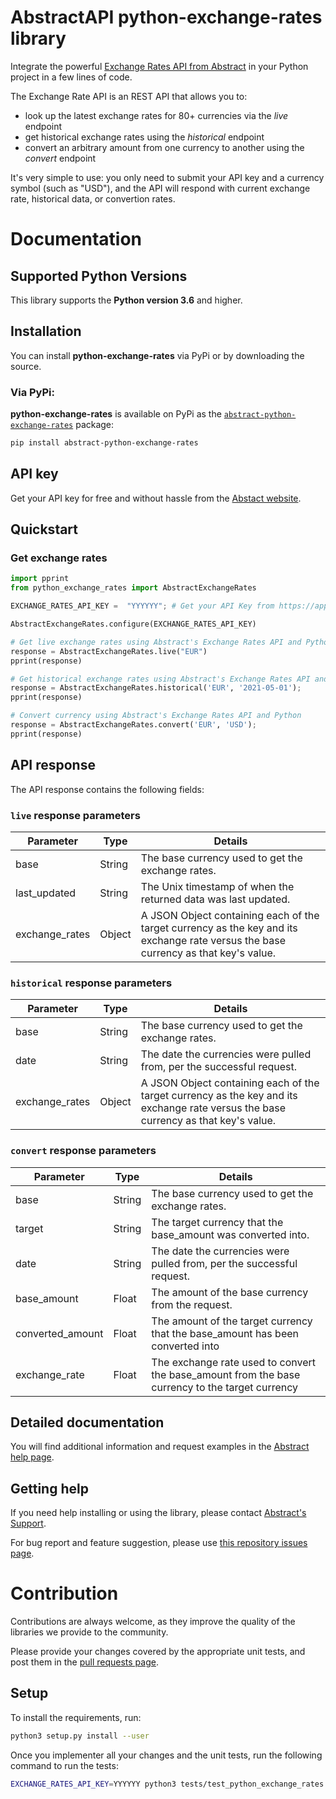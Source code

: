# AbstractAPI python-exchange-rates library

Integrate the powerful [Exchange Rates API from Abstract](https://www.abstractapi.com/exchange-rate-api) in your Python project in a few lines of code.

The Exchange Rate API is an REST API that allows you to:

- look up the latest exchange rates for 80+ currencies via the *live* endpoint
- get historical exchange rates using the *historical* endpoint
- convert an arbitrary amount from one currency to another using the *convert* endpoint

It's very simple to use: you only need to submit your API key and a currency symbol (such as "USD"), and the API will respond with current exchange rate, historical data, or convertion rates.


# Documentation

## Supported Python Versions

This library supports the **Python version 3.6** and higher.

## Installation

You can install **python-exchange-rates** via PyPi or by downloading the source.

### Via PyPi:

**python-exchange-rates** is available on PyPi as the
[`abstract-python-exchange-rates`](https://pypi.org/project/abstract-python-exchange-rates/) package:

```bash
pip install abstract-python-exchange-rates
```

## API key

Get your API key for free and without hassle from the [Abstact website](https://app.abstractapi.com/users/signup?target=/api/exchange-rates/pricing/select).

## Quickstart

### Get exchange rates

```python
import pprint
from python_exchange_rates import AbstractExchangeRates

EXCHANGE_RATES_API_KEY =  "YYYYYY"; # Get your API Key from https://app.abstractapi.com/api/exchange-rates/documentation

AbstractExchangeRates.configure(EXCHANGE_RATES_API_KEY)

# Get live exchange rates using Abstract's Exchange Rates API and Python
response = AbstractExchangeRates.live("EUR")
pprint(response)

# Get historical exchange rates using Abstract's Exchange Rates API and Python
response = AbstractExchangeRates.historical('EUR', '2021-05-01');
pprint(response)

# Convert currency using Abstract's Exchange Rates API and Python
response = AbstractExchangeRates.convert('EUR', 'USD');
pprint(response)
```

## API response

The API response contains the following fields:

### `live` response parameters
| Parameter| Type| Details |
| - | - | - |
| base | String | The base currency used to get the exchange rates. |
| last_updated | String | The Unix timestamp of when the returned data was last updated. |
| exchange_rates | Object | A JSON Object containing each of the target currency as the key and its exchange rate versus the base currency as that key's value. |

### `historical` response parameters

| Parameter | Type | Details |
| - | - | - |
| base | String | The base currency used to get the exchange rates. |
| date | String | The date the currencies were pulled from, per the successful request. |
| exchange_rates | Object | A JSON Object containing each of the target currency as the key and its exchange rate versus the base currency as that key's value. |

### `convert` response parameters

| Parameter | Type | Details |
| - | - | - |
| base | String | The base currency used to get the exchange rates. |
| target | String | The target currency that the base_amount was converted into. |
| date | String | The date the currencies were pulled from, per the successful request. |
| base_amount | Float | The amount of the base currency from the request. |
| converted_amount | Float | The amount of the target currency that the base_amount has been converted into |
| exchange_rate | Float | The exchange rate used to convert the base_amount from the base currency to the target currency |

## Detailed documentation

You will find additional information and request examples in the [Abstract help page](https://app.abstractapi.com/api/exchange-rates/documentation).

## Getting help

If you need help installing or using the library, please contact [Abstract's Support](https://app.abstractapi.com/api/exchange-rates/support).

For bug report and feature suggestion, please use [this repository issues page](https://github.com/abstractapi/python-exchange-rates/issues).

# Contribution

Contributions are always welcome, as they improve the quality of the libraries we provide to the community.

Please provide your changes covered by the appropriate unit tests, and post them in the [pull requests page](https://github.com/abstractapi/python-exchange-rates/pulls).

## Setup

To install the requirements, run:

```bash
python3 setup.py install --user
```

Once you implementer all your changes and the unit tests, run the following command to run the tests:

```bash
EXCHANGE_RATES_API_KEY=YYYYYY python3 tests/test_python_exchange_rates.py
```
